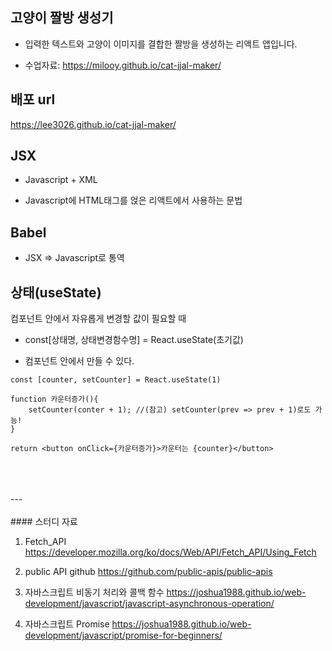## 고양이 짤방 생성기

- 입력한 텍스트와 고양이 이미지를 결합한 짤방을 생성하는 리액트 앱입니다.

- 수업자료: <https://milooy.github.io/cat-jjal-maker/>

## 배포 url

https://lee3026.github.io/cat-jjal-maker/

## JSX

- Javascript + XML

- Javascript에 HTML태그를 얹은 리액트에서 사용하는 문법

## Babel

- JSX => Javascript로 통역

## 상태(useState)

컴포넌트 안에서 자유롭게 변경할 값이 필요할 때

- const[상태명, 상태변경함수명] = React.useState(초기값)

- 컴포넌트 안에서 만들 수 있다.

```
const [counter, setCounter] = React.useState(1)

function 카운터증가(){
    setCounter(conter + 1); //(참고) setCounter(prev => prev + 1)로도 가능!
}

return <button onClick={카운터증가}>카운터는 {counter}</button>
```
<br>
<br>
<br>
---
<br>
<br>
#### 스터디 자료

1. Fetch_API <https://developer.mozilla.org/ko/docs/Web/API/Fetch_API/Using_Fetch>

2. public API github <https://github.com/public-apis/public-apis>

3. 자바스크립트 비동기 처리와 콜백 함수 <https://joshua1988.github.io/web-development/javascript/javascript-asynchronous-operation/>

4. 자바스크립트 Promise <https://joshua1988.github.io/web-development/javascript/promise-for-beginners/>

